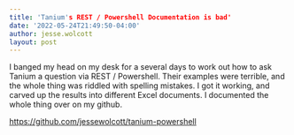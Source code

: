 ```yaml
---
title: 'Tanium's REST / Powershell Documentation is bad'
date: '2022-05-24T21:49:50-04:00'
author: jesse.wolcott
layout: post
---
```

I banged my head on my desk for a several days to work out how to ask Tanium a question via REST / Powershell. Their examples were terrible, and the whole thing was riddled with spelling mistakes. I got it working, and carved up the results into different Excel documents. I documented the whole thing over on my github.

<https://github.com/jessewolcott/tanium-powershell>